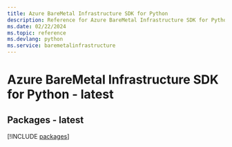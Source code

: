 ```yaml
---
title: Azure BareMetal Infrastructure SDK for Python
description: Reference for Azure BareMetal Infrastructure SDK for Python
ms.date: 02/22/2024
ms.topic: reference
ms.devlang: python
ms.service: baremetalinfrastructure
---
```

# Azure BareMetal Infrastructure SDK for Python - latest
## Packages - latest
[!INCLUDE [packages](baremetal-infrastructure-index.md)]